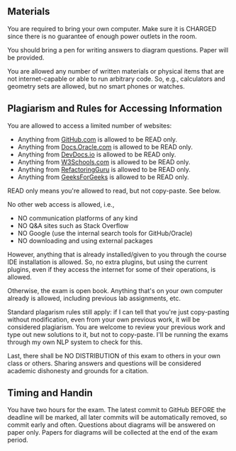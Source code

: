 
## Materials
You are required to bring your own computer. Make sure it is CHARGED since there is no guarantee of enough power outlets in the room.

You should bring a pen for writing answers to diagram questions. Paper will be provided.

You are allowed any number of written materials or physical items that are not internet-capable or able to run arbitrary code. So, e.g., calculators and geometry sets are allowed, but no smart phones or watches.

## Plagiarism and Rules for Accessing Information
You are allowed to access a limited number of websites:
- Anything from [GitHub.com](http://github.com) is allowed to be READ only.
- Anything from [Docs.Oracle.com](https://docs.oracle.com/) is allowed to be READ only.
- Anything from [DevDocs.io](https://devdocs.io/) is allowed to be READ only.
- Anything from [W3Schools.com](http://w3schools.com) is allowed to be READ only.
- Anything from [RefactoringGuru](https://refactoring.guru/) is allowed to be READ only.
- Anything from [GeeksForGeeks](https://www.geeksforgeeks.org/) is allowed to be READ only.

READ only means you're allowed to read, but not copy-paste. See below.

No other web access is allowed, i.e.,
- NO communication platforms of any kind
- NO Q&A sites such as Stack Overflow
- NO Google (use the internal search tools for GitHub/Oracle)
- NO downloading and using external packages

However, anything that is already installed/given to you through the course IDE installation is allowed. So, no extra plugins, but using the current plugins, even if they access the internet for some of their operations, is allowed.

Otherwise, the exam is open book. Anything that's on your own computer already is allowed, including previous lab assignments, etc. 

Standard plagarism rules still apply: if I can tell that you're just copy-pasting without modification, even from your own previous work, it will be considered plagiarism. You are welcome to review your previous work and type out new solutions to it, but not to copy-paste. I'll be running the exams through my own NLP system to check for this.

Last, there shall be NO DISTRIBUTION of this exam to others in your own class or others. Sharing answers and questions will be considered academic dishonesty and grounds for a citation.

## Timing and Handin
You have two hours for the exam. The latest commit to GitHub BEFORE the deadline will be marked, all later commits will be automatically removed, so commit early and often. Questions about diagrams will be answered on paper only. Papers for diagrams will be collected at the end of the exam period.